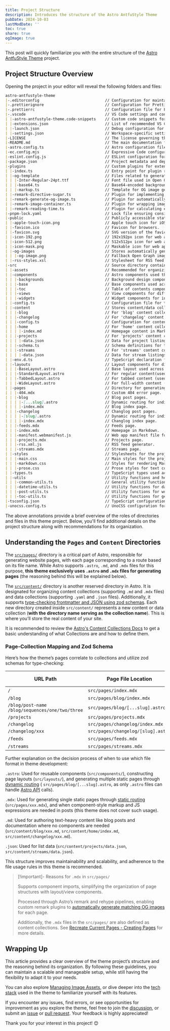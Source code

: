 ```yaml
---
title: Project Structure
description: Introduces the structure of the Astro AntfuStyle Theme
pubDate: 2024-10-03
lastModDate: ''
toc: true
share: true
ogImage: true
---
```



This post will quickly familiarize you with the entire structure of the [Astro AntfuStyle Theme](https://github.com/lin-stephanie/astro-antfustyle-theme) project.

## Project Structure Overview

Opening the project in your editor will reveal the following folders and files:

```md
astro-antfustyle-theme                      
|-.editorconfig                             // Configuration for maintaining consistent coding styles across editors.
|-.prettierignore                           // Configuration for Prettier to ignore.
|-.prettierrc                               // Configuration file for Prettier code formatting rules.
|-.vscode                                   // VS Code settings and configurations.
| |-astro-antfustyle-theme.code-snippets    // Custom code snippets for faster development within VS Code.
| |-extensions.json                         // List of recommended VS Code extensions for the project.
| |-launch.json                             // Debug configuration for VS Code.
| |-settings.json                           // Workspace-specific settings for VS Code.
|-LICENSE                                   // The license governing the use of the project.
|-README.md                                 // The main documentation for the project.
|-astro.config.ts                           // Astro configuration file.
|-ec.config.mjs                             // Expressive Code configuration file.
|-eslint.config.js                          // ESLint configuration for maintaining code quality.
|-package.json                              // Project metadata and dependencies.
|-plugins                                   // Custom plugins for extending Astro project.
| |-index.ts                                // Entry point for plugin registration.
| |-og-template                             // Files related to generating Open Graph images.
| | |-Inter-Regular-24pt.ttf                // Font file used in Open Graph image generation.
| | |-base64.ts                             // Base64-encoded backgrounds for OG image generation.
| | |-markup.ts                             // Template for OG image generation.
| |-remark-directive-sugar.ts               // Plugin for implementing predefined directives.
| |-remark-generate-og-image.ts             // Plugin for automatically generating OG images.
| |-remark-image-container.ts               // Plugin for wrapping images in custom containers.
| |-remark-reading-time.ts                  // Plugin for calculating eading times.
|-pnpm-lock.yaml                            // Lock file ensuring consistent installation of dependencies.
|-public                                    // Publicly accessible static assets.
| |-apple-touch-icon.png                    // Apple touch icon for iOS devices.
| |-favicon.ico                             // Favicon for browsers.
| |-favicon.svg                             // SVG version of the favicon.
| |-icon-192.png                            // 192x192px icon for web apps.
| |-icon-512.png                            // 512x512px icon for web apps.
| |-icon-mask.png                           // Maskable icon for web apps.
| |-og-images                               // Stores automatically generated OG images.
| | |-og-image.png                          // Fallback Open Graph image.
| |-rss-styles.xsl                          // Stylesheet for RSS feed transformation.
|-src                                       // Source directory containing components, pages, and content.
| |-assets                                  // Recommended for organizing and storing images used in posts.
| |-components                              // Astro components used throughout the project.
| | |-backgrounds                           // Background design components.
| | |-base                                  // Base components used across the site.
| | |-toc                                   // Table of contents components.
| | |-views                                 // View components for different content display layouts.
| | |-widgets                               // Widget components for interactive features.
| |-config.ts                               // Configuration file for theme-specific settings.
| |-content                                 // Stores content/data collections.
| | |-blog                                  // For 'blog' content collection (with postSchema).
| | |-changelog                             // For 'changelog' content collection (with postSchema).
| | |-config.ts                             // Configuration for content/data collections.
| | |-home                                  // For 'home' content collection.
| | | |-index.md                            // Homepage content in Markdown.
| | |-projects                              // For 'projects' content collection (with projectsSchema).
| | | |-data.json                           // Data for project listings.
| | |-schema.ts                             // Schema definitions for type-checking frontmatter and JSON.
| | |-streams                               // For 'streams' content collection (with streamsSchema).
| | | |-data.json                           // Data for stream listings.
| |-env.d.ts                                // TypeScript declaration file for environment variables.
| |-layouts                                 // Layout components for different page structures.
| | |-BaseLayout.astro                      // Base layout used across the site.
| | |-StandardLayout.astro                  // For regular content(used in `/`, `/blog/[...slug]`).
| | |-TabbedLayout.astro                    // For tabbed content (used in `/changelog`, `/streams`, `/feeds`).
| | |-WideLayout.astro                      // For full-width content (used in `/projects`).
| |-pages                                   // Directory for generating pages in the Astro project.
| | |-404.mdx                               // Custom 404 error page.
| | |-blog                                  // Blog post pages.
| | | |-[...slug].astro                     // Dynamic routing for individual blog posts.
| | | |-index.mdx                           // Blog index page.
| | |-changelog                             // Changlog post pages.
| | | |-[slug].astro                        // Dynamic routing for individual changlog posts.
| | | |-index.mdx                           // Changlog index page.
| | |-feeds.mdx                             // Feeds page.
| | |-index.mdx                             // Homepage in Markdown.
| | |-manifest.webmanifest.js               // Web app manifest file for mobile and PWA support.
| | |-projects.mdx                          // Projects page.
| | |-rss.xml.js                            // RSS feed generator.
| | |-streams.mdx                           // Streams page.
| |-styles                                  // Stylesheets for the project.
| | |-main.css                              // Main styles for the project.
| | |-markdown.css                          // Styles for rendering Markdown content.
| | |-prose.css                             // Prose styles for text content.
| |-types.ts                                // TypeScript types used across the project.
| |-utils                                   // Utility functions and helpers.
| | |-common-utils.ts                       // General utility functions.
| | |-datetime-utils.ts                     // Utility functions for date and time.
| | |-post-utils.ts                         // Utility functions for working with posts.
| | |-toc-utils.ts                          // Utility functions for generating tables of contents.
|-tsconfig.json                             // TypeScript configuration file.
|-unocss.config.ts                          // UnoCSS configuration for utility-first CSS.
```

The above annotations provide a brief overview of the roles of directories and files in this theme project. Below, you'll find additional details on the project structure along with recommendations for its organization.

## Understanding the `Pages` and `Content` Directories

The [`src/pages/`](https://docs.astro.build/en/basics/project-structure/#srcpages) directory is a critical part of Astro, responsible for generating website pages, with each page corresponding to a route based on its file name. While Astro supports `.astro`, `.md`, and `.mdx` files for this purpose, **this theme exclusively uses `.astro` and `.mdx` files for generating pages** (the reasoning behind this will be explained below).

The [`src/content/`](https://docs.astro.build/en/basics/project-structure/#srccontent) directory is another reserved directory in Astro. It is designated for organizing content collections (supporting `.md` and `.mdx` files) and data collections (supporting `.yaml` and `.json` files). Additionally, it supports [type-checking frontmatter and JSON using zod schemas](https://docs.astro.build/en/guides/content-collections/#defining-datatypes-with-zod). Each new directory created inside `src/content/` represents a new content or data collection (**with the directory name serving as the collection name**). This is where you’ll store the real content of your site.

It is recommended to review the [Astro's Content Collections Docs](https://docs.astro.build/en/guides/content-collections/) to get a basic understanding of what Collections are and how to define them. 

### Page-Collection Mapping and Zod Schema

Here’s how the theme’s pages correlate to collections and utilize zod schemas for type-checking:

<div class='overflow-x-auto'>

| URL Path                                              | Page File Location                 | Content/Data Collection Path                                                                                       | Zod Schema for Collection |
| ----------------------------------------------------- | ---------------------------------- | ------------------------------------------------------------------------------------------------------------------ | ------------------------- |
| `/`                                                   | `src/pages/index.mdx`              | `src/content/home/`                                                                                                | -                         |
| `/blog`                                               | `src/pages/blog/index.mdx`         | `src/content/blog/`                                                                                                | `postSchema`              |
| `/blog/post-name` <br>`/blog/sequences/one/two/three` | `src/pages/blog/[...slug].astro`   | `src/content/blog/`                                                                                                | `postSchema`              |
| `/projects`                                           | `src/pages/projects.mdx`           | `src/content/projects/`                                                                                            | `projectsSchema`          |
| `/changelog`                                          | `src/pages/changelog/index.mdx`    | `src/content/changelog/`                                                                                           | `postSchema`              |
| `/changelog/xxx`                                      | `src/pages/changelog/[slug].astro` | `src/content/changelog/`                                                                                           | `postSchema`              |
| `/feeds`                                              | `src/pages/feeds.mdx`              | [Data fetched externally](https://astro-antfustyle-theme.vercel.app/blog/recreate-current-pages/#about-feeds-page) | -                         |
| `/streams`                                            | `src/pages/streams.mdx`            | `src/content/streams/`                                                                                             | `streamsSchema`           |                      |

</div>

Further explanation on the decision process of when to use which file format in theme development:

`.astro`: Used for reusable components (`src/components/`), constructing page layouts (`src/layouts/`), and generating multiple static pages through [dynamic routing](https://docs.astro.build/en/guides/routing/#static-ssg-mode) ( `src/pages/blog/[...slug].astro`, as only `.astro` files can handle [Astro API](https://docs.astro.build/en/reference/api-reference/#getstaticpaths) calls).

`.mdx`: Used for generating single static pages through [static routing](https://docs.astro.build/en/guides/routing/#static-routes) (`src/pages/xxx.mdx`), and when component-style markup and JS expressions are needed in posts (this theme does not cover such usage).

`.md`: Used for authoring text-heavy content like blog posts and documentation where no components are needed (`src/content/blog/xxx.md`, `src/content/home/index.md`, `src/content/changelog/xxx.md`).

`.json`: Used for list data (`src/content/projects/data.json`, `src/content/streams/data.json`).

This structure improves maintainability and scalability, and adherence to the file usage rules in this theme is recommended.

> [!important]- Reasons for `.mdx` in `src/pages/`
> 
> Supports component imports, simplifying the organization of page structures with layout/view components.
> 
> Processed through Astro’s remark and rehype pipelines, enabling custom remark plugins to [automatically generate matching OG images](https://astro-antfustyle-theme.vercel.app/blog/about-open-graph-images/#how-this-theme-automatically-generates-og-images) for each page.
> 
> Additionally, the `.mdx` files in the `src/pages/` are also defined as content collections. See [Recreate Current Pages - Creating Pages](https://astro-antfustyle-theme.vercel.app/blog/recreate-current-pages/#creating-pages) for more details.

## Wrapping Up

This article provides a clear overview of the theme project’s structure and the reasoning behind its organization. By following these guidelines, you can maintain a scalable and manageable setup, while still having the flexibility to adapt it to your needs.

You can also explore [Managing Image Assets](https://astro-antfustyle-theme.vercel.app/blog/managing-image-assets/), or dive deeper into the [tech stack](https://astro-antfustyle-theme.vercel.app/projects/) used in the theme to familiarize yourself with its features.

If you encounter any issues, find errors, or see opportunities for improvement as you explore the theme, feel free to join the [discussion](https://github.com/lin-stephanie/astro-antfustyle-theme/discussions), or submit an [issue](https://github.com/lin-stephanie/astro-antfustyle-theme/issues) or [pull request](https://github.com/lin-stephanie/astro-antfustyle-theme/pulls). Your feedback is highly appreciated! 

Thank you for your interest in this project! 😊


